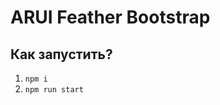 ARUI Feather Bootstrap
======================

Как запустить?
--------------

1. `npm i`
2. `npm run start`
